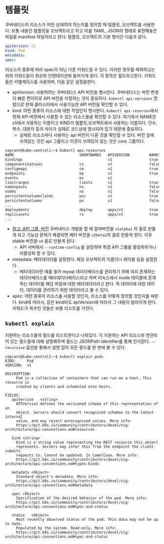 # 템플릿
쿠버네티스의 리소스가 어떤 상태여야 하는지를 정의할 때 템플릿, 오브젝트를 사용한다. 보통 내용인 템플릿을 오브젝트라고 하고 이를 YAML, JSON의 형태로 표현해놓은 파일을 manifest 파일이라고 한다. 
템플릿, 오브젝트의 기본 형식은 다음과 같다.
```yaml
apiVersion: v1
kind: Pod
metadata:
spec:
```
리소스의 종류에 따라 spec이 아닌 다른 키워드일 수 있다. 이러한 경우를 제외하고는 위의 키워드들이 최상위 인텐테이션에 들어가게 된다.
각 항목은 필드라고한다. 키워드들은 카멜케이스를 사용하며, 다음 같은 설정을한다. 
- apiVersion: 사용하려는 쿠버네티스 API 버전을 명시한다. 쿠버네티스는 버전 변경이 빠른 편이므로 API 버전을 지정하는 것이 중요하다. `kubectl api-versions` 명령으로 현재 클러스터에서 사용가능한 API 버전을 확인할 수 있다.
- kind: 어떤 종류의 리소스에 대한 작업인지 명시한다. `kubectl api-resorces`에서 현재 API 버전에서 사용할 수 있는 리소스들을 확인할 수 있다. 여기에서 NAME은 cli에서 사용하는 이름이고 KIND가 템플릿,오브젝트에서 사용하는 이름이다. 단수, 복수, 대문자 등의 차이가 실제로 코드상에 명시되어 있기 때문에 중요하다. 
	- 실제로 리소스마다 사용하는 api 버전이 다른 것을 확인할 수 있다. 버전 앞에 쓰여있는 것은 api 그룹이고 이것이 쓰여있지 않는 것은 core 그룹이다. 
```sh
vagrant@kube-control1:~$ kubectl api-resources 
NAME                              SHORTNAMES   APIVERSION         NAMESPACED   KIND
bindings                                       v1                 true         Binding
componentstatuses                 cs           v1                 false        ComponentStatus
configmaps                        cm           v1                 true         ConfigMap
endpoints                         ep           v1                 true         Endpoints
events                            ev           v1                                     true         Event
limitranges                       limits       v1                 true         LimitRange
namespaces                        ns           v1                 false        Namespace
nodes                             no           v1                 false        Node
persistentvolumeclaims            pvc          v1                 true         PersistentVolumeClaim
persistentvolumes                 pv           v1                 false        PersistentVolume
...
deployments                       deploy       apps/v1            true         Deployment
replicasets                       rs           apps/v1            true         ReplicaSet
...
```
- [참고: API 그룹, 버전](https://kubernetes.io/ko/docs/reference/using-api/#api-%EA%B7%B8%EB%A3%B9) 쿠버네티스 개발을 할 때 알파버전을 `v1alpha1` 의 꼴로 만들게 되고 기능상 문제가 해결되면 베타 버전을 `v2beta1`의 꼴로 만들게 된다. 이후 stable 버전을 `vX` 꼴로 만들게 된다. 
	- API 서버에서 `--runtime-config` 를 설정하여 특정 API 그룹을 활성화하거나 비활성화 할 수 있다. 
- metadata: 메타데이터를 설정한다. 해당 오브젝트의 이름이나 레이블 등을 설정한다. 
	- 메타데이터란 예를 들어 mysql 데이터베이스를 관리하기 위해 미리 존재하는 데이터베이스를 메타데이터베이스라고 하며 리눅스에서 inode 테이블에 존재하는 데이터를 해당 파일에 대한 메타데이터라고 한다. 즉 데이터에 대한 데이터, 데이터를 관리하기 위한 데이터라고 볼 수 있다. 
- spec: 어떤 종류의 리소스를 사용할 것인지, 리소스를 어떻게 정의할 것인지를 써준다. kind에 따라서, 같은 kind라도 apiVersion에 따라서 그 내용이 달라지게 된다. 키워드가 복수인 것들은 보통 리스트를 가진다. 

## `kubectl explain`
지원하는 리소스들의 필드를 리스트한다고 나와있다. 각 지원하는 API 리소스와 연관되어 있는 필드들에 대해 설명해주며 필드는 JSONPath identifier를 통해 인식된다. 
`--recursive` 옵션을 통해서 설명 없이 모든 필드를 한 번에 볼 수 있다. 
```
vagrant@kube-control1:~$ kubectl explain pods
KIND:     Pod
VERSION:  v1

DESCRIPTION:
     Pod is a collection of containers that can run on a host. This resource is
     created by clients and scheduled onto hosts.

FIELDS:
   apiVersion	<string>
     APIVersion defines the versioned schema of this representation of an
     object. Servers should convert recognized schemas to the latest internal
     value, and may reject unrecognized values. More info:
     https://git.k8s.io/community/contributors/devel/sig-architecture/api-conventions.md#resources

   kind	<string>
     Kind is a string value representing the REST resource this object
     represents. Servers may infer this from the endpoint the client submits
     requests to. Cannot be updated. In CamelCase. More info:
     https://git.k8s.io/community/contributors/devel/sig-architecture/api-conventions.md#types-kinds

   metadata	<Object>
     Standard object's metadata. More info:
     https://git.k8s.io/community/contributors/devel/sig-architecture/api-conventions.md#metadata

   spec	<Object>
     Specification of the desired behavior of the pod. More info:
     https://git.k8s.io/community/contributors/devel/sig-architecture/api-conventions.md#spec-and-status

   status	<Object>
     Most recently observed status of the pod. This data may not be up to date.
     Populated by the system. Read-only. More info:
     https://git.k8s.io/community/contributors/devel/sig-architecture/api-conventions.md#spec-and-status
```

